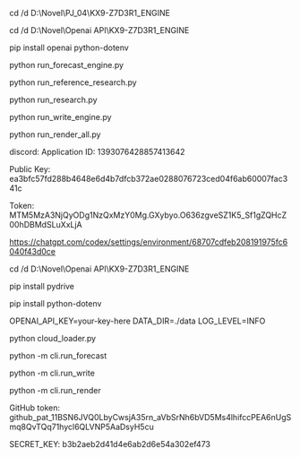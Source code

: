 cd /d D:\Novel\PJ_04\KX9-Z7D3R1_ENGINE

cd /d D:\Novel\Openai API\KX9-Z7D3R1_ENGINE

pip install openai python-dotenv

python run_forecast_engine.py

python run_reference_research.py

python run_research.py

python run_write_engine.py

python run_render_all.py

discord:
Application ID: 1393076428857413642

Public Key: ea3bfc57fd288b4648e6d4b7dfcb372ae0288076723ced04f6ab60007fac341c

Token: MTM5MzA3NjQyODg1NzQxMzY0Mg.GXybyo.O636zgveSZ1K5_Sf1gZQHcZ00hDBMdSLuXxLjA


https://chatgpt.com/codex/settings/environment/68707cdfeb208191975fc6040f43d0ce



cd /d D:\Novel\Openai API\KX9-Z7D3R1_ENGINE

pip install pydrive

pip install python-dotenv

OPENAI_API_KEY=your-key-here
DATA_DIR=./data
LOG_LEVEL=INFO

python cloud_loader.py

python -m cli.run_forecast

python -m cli.run_write

python -m cli.run_render


GitHub token: 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


SECRET_KEY: b3b2aeb2d41d4e6ab2d6e54a302ef473





